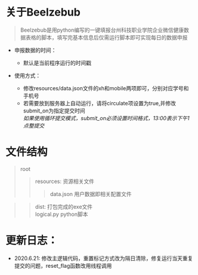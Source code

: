 # 关于Beelzebub
> Beelzebub是用python编写的一键填报台州科技职业学院企业微信健康数据表格的脚本，填写完基本信息后仅需运行脚本即可实现每日的数据申报

* 申报数据的时间：
  * 默认是当前程序运行的时间戳

* 使用方式：
  * 修改resources/data.json文件的xh和mobile两项即可，分别对应学号和手机号
  * 若需要放到服务器上自动运行，请将circulate项设置为true,并修改submit_on为指定提交时间  
  *如果使用循环提交模式，submit_on必须设置时间格式，13:00表示下午1点整提交*

# 文件结构
> root  
>> resources: 资源相关文件  
>>> data.json 用户数据即相关配置文件  

>> dist: 打包完成的exe文件  
>> logical.py python脚本  


# 更新日志：
* 2020.6.21: 修改主逻辑代码，重置标记方式改为隔日清除，修复运行当天重复提交的问题，reset_flag函数改用线程调用